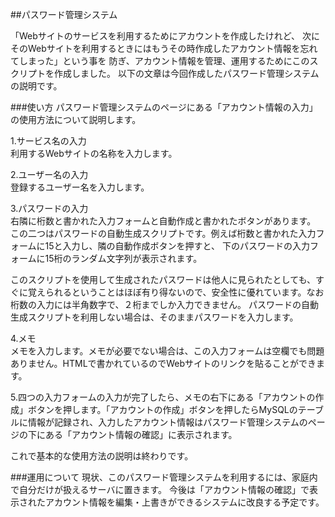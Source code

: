 ##パスワード管理システム

「Webサイトのサービスを利用するためにアカウントを作成したけれど、
次にそのWebサイトを利用するときにはもうその時作成したアカウント情報を忘れてしまった」という事を
防ぎ、アカウント情報を管理、運用するためにこのスクリプトを作成しました。
以下の文章は今回作成したパスワード管理システムの説明です。


###使い方
パスワード管理システムのページにある「アカウント情報の入力」の使用方法について説明します。  
  
  
1.サービス名の入力  
利用するWebサイトの名称を入力します。

2.ユーザー名の入力  
登録するユーザー名を入力します。
  
3.パスワードの入力  
右隣に桁数と書かれた入力フォームと自動作成と書かれたボタンがあります。
この二つはパスワードの自動生成スクリプトです。例えば桁数と書かれた入力フォームに15と入力し、隣の自動作成ボタンを押すと、
下のパスワードの入力フォームに15桁のランダム文字列が表示されます。


このスクリプトを使用して生成されたパスワードは他人に見られたとしても、すぐに覚えられるということはほぼ有り得ないので、安全性に優れています。なお桁数の入力には半角数字で、２桁までしか入力できません。
パスワードの自動生成スクリプトを利用しない場合は、そのままパスワードを入力します。

4.メモ  
メモを入力します。メモが必要でない場合は、この入力フォームは空欄でも問題ありません。HTMLで書かれているのでWebサイトのリンクを貼ることができます。


5.四つの入力フォームの入力が完了したら、メモの右下にある「アカウントの作成」ボタンを押します。「アカウントの作成」ボタンを押したらMySQLのテーブルに情報が記録され、入力したアカウント情報はパスワード管理システムのページの下にある「アカウント情報の確認」に表示されます。  

これで基本的な使用方法の説明は終わりです。


###運用について
現状、このパスワード管理システムを利用するには、家庭内で自分だけが扱えるサーバに置きます。
今後は「アカウント情報の確認」で表示されたアカウント情報を編集・上書きができるシステムに改良する予定です。
